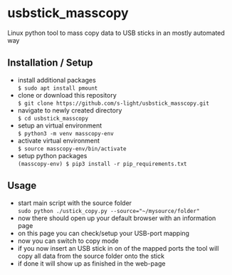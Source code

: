 <!--lint disable list-item-indent-->

# usbstick_masscopy
Linux python tool to mass copy data to USB sticks in an mostly automated way

## Installation / Setup
- install additional packages  
`$ sudo apt install pmount`
- clone or download this repository  
`$ git clone https://github.com/s-light/usbstick_masscopy.git`
- navigate to newly created directory  
`$ cd usbstick_masscopy`
- setup an virtual environment  
`$ python3 -m venv masscopy-env`
- activate virtual environment  
`$ source masscopy-env/bin/activate`
- setup python packages  
`(masscopy-env) $ pip3 install -r pip_requirements.txt`

## Usage
- start main script with the source folder  
`sudo python ./ustick_copy.py --source="~/mysource/folder"`
- now there should open up your default browser with an information page  
- on this page you can check/setup your USB-port mapping
- now you can switch to copy mode
- if you now insert an USB stick in on of the mapped ports
  the tool will copy all data from the source folder onto the stick
- if done it will show up as finished in the web-page
